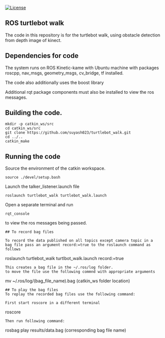[![License](https://img.shields.io/badge/License-BSD%203--Clause-blue.svg)](https://opensource.org/licenses/BSD-3-Clause)

## ROS turtlebot walk

The code in this repository is for the turtlebot walk, using obstacle detection from depth image of kinect.
## Dependencies for code

The system runs on ROS Kinetic-kame with Ubuntu machine with packages roscpp, nav_msgs, geometry_msgs, cv_bridge, tf installed.

The code also additionally uses the boost library


Additional rqt package components must also be installed to view the ros messages.

## Building the code.
```
mkdir -p catkin_ws/src
cd catkin_ws/src
git clone https://github.com/suyash023/turtlebot_walk.git
cd ../..
catkin_make
```


## Running the code

Source the environment of the catkin workspace.

```
source ./devel/setup.bash
```
Launch the talker_listener.launch file
```
roslaunch turtlebot_walk turtlebot_walk.launch
```

Open a separate terminal and run 
```
rqt_console 
```
to view the ros messages being passed.


```
## To record bag files

To record the data published on all topics except camera topic in a bag file pass an argument record:=true to the roslaunch command as follows
```
roslaunch turtlebot_walk turtlbot_walk.launch record:=true
```
This creates a bag file in the ~/.ros/log folder.
to move the file use the following commnd with appropriate arguments
```
mv ~/.ros/log/(bag_file_name).bag (catkin_ws folder location)
```
## To play the bag files
To replay the recorded bag files use the following command:

First start roscore in a different terminal
```
roscore
```
Then run following command:
```
rosbag play results/data.bag (corresponding bag file name)
```



